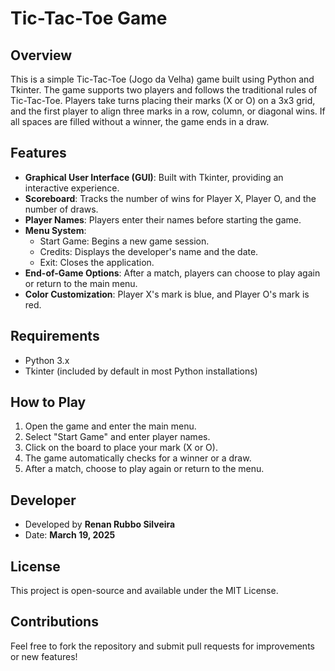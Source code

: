 # Tic-Tac-Toe Game

## Overview
This is a simple Tic-Tac-Toe (Jogo da Velha) game built using Python and Tkinter. The game supports two players and follows the traditional rules of Tic-Tac-Toe. Players take turns placing their marks (X or O) on a 3x3 grid, and the first player to align three marks in a row, column, or diagonal wins. If all spaces are filled without a winner, the game ends in a draw.

## Features
- **Graphical User Interface (GUI)**: Built with Tkinter, providing an interactive experience.
- **Scoreboard**: Tracks the number of wins for Player X, Player O, and the number of draws.
- **Player Names**: Players enter their names before starting the game.
- **Menu System**:
  - Start Game: Begins a new game session.
  - Credits: Displays the developer's name and the date.
  - Exit: Closes the application.
- **End-of-Game Options**: After a match, players can choose to play again or return to the main menu.
- **Color Customization**: Player X's mark is blue, and Player O's mark is red.

## Requirements
- Python 3.x
- Tkinter (included by default in most Python installations)

## How to Play
1. Open the game and enter the main menu.
2. Select "Start Game" and enter player names.
3. Click on the board to place your mark (X or O).
4. The game automatically checks for a winner or a draw.
5. After a match, choose to play again or return to the menu.

## Developer
- Developed by **Renan Rubbo Silveira**
- Date: **March 19, 2025**

## License
This project is open-source and available under the MIT License.

## Contributions
Feel free to fork the repository and submit pull requests for improvements or new features!

